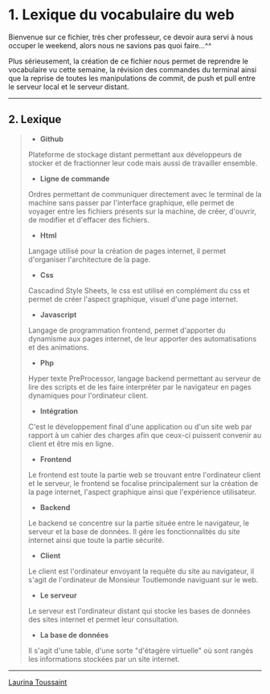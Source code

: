 # 1. Lexique du vocabulaire du web  

Bienvenue sur ce fichier, très cher professeur, ce devoir aura servi à nous occuper le weekend, alors nous ne savions pas quoi faire...^^  

Plus sérieusement, la création de ce fichier nous permet de reprendre le vocabulaire vu cette semaine,  la révision des commandes du terminal ainsi que la reprise de toutes les manipulations de commit, de push et pull entre le serveur local et le serveur distant.</p>

***


## 2. Lexique



> - **Github**
> 
>Plateforme de stockage distant permettant aux développeurs de stocker et de fractionner leur code mais aussi de travailler ensemble.
>
>
> - **Ligne de commande**
>
>Ordres permettant de communiquer directement avec le terminal de la machine sans passer par l'interface graphique, elle permet de voyager entre les fichiers présents sur la machine, de créer, d'ouvrir, de modifier et d'effacer des fichiers.
>
>
> - **Html**
>
>Langage utilisé pour la création de pages internet, il permet d'organiser l'architecture de la page.
>
>
> - **Css**
>
>Cascadind Style Sheets, le css est utilisé en complément du css et permet de créer l'aspect graphique, visuel d'une page internet.
>
>
> - **Javascript**
>
>Langage de programmation frontend, permet d'apporter du dynamisme aux pages internet, de leur apporter des automatisations et des animations.
>
>
> - **Php**
>
>Hyper texte PreProcessor, langage backend permettant au serveur de lire des scripts et de les faire interpréter par le navigateur en pages dynamiques pour l'ordinateur client.
>
>
> - **Intégration**
>
>C'est le développement final d'une application ou d'un site web par rapport à un cahier des charges afin que ceux-ci puissent convenir au client et être mis en ligne.
>
>
> - **Frontend** 
>
>Le frontend est toute la partie web se trouvant entre l'ordinateur client et le serveur, le frontend se focalise principalement sur la création de la page internet, l'aspect graphique ainsi que l'expérience utilisateur.		  
>
>
> - **Backend**
>
>Le backend se concentre sur la partie située entre le navigateur, le serveur et la base de données. Il gére les fonctionnalités du site internet ainsi que toute la partie sécurité.
>
> 
> - **Client**
>
>Le client est l'ordinateur envoyant la requête du site au navigateur, il s'agit de l'ordinateur de Monsieur Toutlemonde naviguant sur le web.
>
>
> - **Le serveur**
>
>Le serveur est l'ordinateur distant qui stocke les bases de données des sites internet et permet leur consultation.
>
>
> - **La base de données**
>
>Il s'agit d'une table, d'une sorte "d'étagère virtuelle" où sont rangés les informations stockées par un site internet.




****

[Laurina Toussaint](laurinatoussaint@gmail.com)



